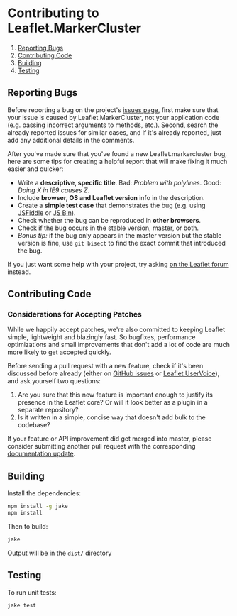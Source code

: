 # Contributing to Leaflet.MarkerCluster

1. [Reporting Bugs](#reporting-bugs)
2. [Contributing Code](#contributing-code)
3. [Building](#building)
4. [Testing](#testing)

## Reporting Bugs

Before reporting a bug on the project's [issues page](https://github.com/Leaflet/Leaflet.markercluster/issues),
first make sure that your issue is caused by Leaflet.MarkerCluster, not your application code
(e.g. passing incorrect arguments to methods, etc.).
Second, search the already reported issues for similar cases,
and if it's already reported, just add any additional details in the comments.

After you've made sure that you've found a new Leaflet.markercluster bug,
here are some tips for creating a helpful report that will make fixing it much easier and quicker:

- Write a **descriptive, specific title**. Bad: _Problem with polylines_. Good: _Doing X in IE9 causes Z_.
- Include **browser, OS and Leaflet version** info in the description.
- Create a **simple test case** that demonstrates the bug (e.g. using [JSFiddle](http://jsfiddle.net/) or [JS Bin](http://jsbin.com/)).
- Check whether the bug can be reproduced in **other browsers**.
- Check if the bug occurs in the stable version, master, or both.
- _Bonus tip:_ if the bug only appears in the master version but the stable version is fine,
  use `git bisect` to find the exact commit that introduced the bug.

If you just want some help with your project,
try asking [on the Leaflet forum](https://groups.google.com/forum/#!forum/leaflet-js) instead.

## Contributing Code

### Considerations for Accepting Patches

While we happily accept patches, we're also committed to keeping Leaflet simple, lightweight and blazingly fast.
So bugfixes, performance optimizations and small improvements that don't add a lot of code
are much more likely to get accepted quickly.

Before sending a pull request with a new feature, check if it's been discussed before already
(either on [GitHub issues](https://github.com/Leaflet/Leaflet/issues)
or [Leaflet UserVoice](http://leaflet.uservoice.com/)),
and ask yourself two questions:

1. Are you sure that this new feature is important enough to justify its presence in the Leaflet core?
   Or will it look better as a plugin in a separate repository?
2. Is it written in a simple, concise way that doesn't add bulk to the codebase?

If your feature or API improvement did get merged into master,
please consider submitting another pull request with the corresponding [documentation update](#improving-documentation).

## Building

Install the dependencies:

```bash
npm install -g jake
npm install
```

Then to build:

```bash
jake
```

Output will be in the `dist/` directory

## Testing

To run unit tests:

```bash
jake test
```
